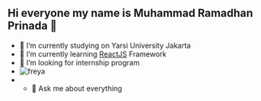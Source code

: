 ## Hi everyone my name is Muhammad Ramadhan Prinada 👋

<!--
**ramadhanprinadaa/ramadhanprinadaa** is a ✨ _special_ ✨ repository because its `README.md` (this file) appears on your GitHub profile.

Here are some ideas to get you started:

- 🔭 I’m currently working on ...
- 🌱 I’m currently learning ...
- 👯 I’m looking to collaborate on ...
- 🤔 I’m looking for help with ...
- 💬 Ask me about ...
- 📫 How to reach me: ...
- 😄 Pronouns: ...
- ⚡ Fun fact: ...
-->

- 🔭 I’m currently studying on Yarsi University Jakarta
- 🌱 I’m currently learning [ReactJS](https://react.dev/) Framework
- 👯 I’m looking for internship program
- ![freya](/gif/tenor.gif)
- - 💬 Ask me about everything

